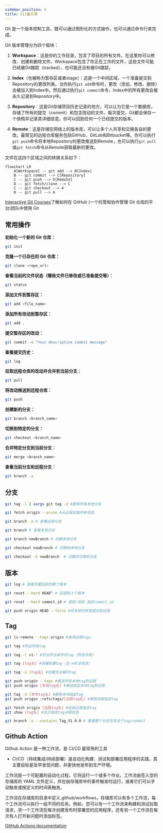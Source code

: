 ```yaml
---
sidebar_position: 5
title: Git备忘录
---
```


Git 是一个版本控制工具，既可以通过图形化的方式操作，也可以通过命令行来完成。

Git 版本管理分为四个板块：

1. **Workspace**：这是你的工作目录，包含了项目的所有文件。在这里你可以修改、创建和删除文件。Workspace包含了你正在工作的文件，这些文件可能已经被Git跟踪（tracked），也可能还没有被Git跟踪。

2. **Index**（也被称为暂存区或者stage）：这是一个中间区域，一个准备提交到Repository的更改列表。当你执行`git add`命令时，更改（添加、修改、删除）会被加入到Index中。然后通过执行`git commit`命令，Index中的所有更改会被永久记录到Repository中。

3. **Repository**：这是Git存储项目历史记录的地方，可以认为它是一个数据库，存储了所有的提交（commit）和包含改动的文件。每次提交，Git都会保存一个快照并记录其详细信息。你可以回到任何一个已经提交的版本。

4. **Remote**：这是存储在网络上的版本库，可以让多个人共享和交换各自的更改。最常见的远程仓库服务包括GitHub、GitLab和Bitbucket等。你可以执行`git push`命令将本地Repository的更改推送到Remote，也可以执行`git pull`或`git fetch`命令从Remote获取最新的更改。

文件在这四个区域之间的转换关系如下：

```mermaid
flowchart LR
    A[Workspace] -- git add --> B[Index]
    B -- git commit --> C[Repository]
    C -- git push --> D[Remote]
    D -- git fetch/clone --> C
    C -- git checkout --> A
    D -- git pull --> A
```

[Interactive Git Courses](https://ooloo.io/project/github-flow/mindset)了解如何在 GitHub (一个托管和协作管理 Git 仓库的平台)团队中使用 Git

## 常用操作

**初始化一个新的 Git 仓库：**

```bash showLineNumbers
git init
```

**克隆一个已存在的 Git 仓库：**

```bash showLineNumbers
git clone <repo_url>
```

**查看当前的文件状态（哪些文件已修改或已准备提交等）：**

```bash showLineNumbers
git status
```

**添加文件到暂存区：**

```bash showLineNumbers
git add <file_name>
```

**添加所有改动到暂存区：**

```bash showLineNumbers
git add .
```

**提交暂存区的改动：**

```bash showLineNumbers
git commit -m "Your descriptive commit message"
```

**查看提交历史：**

```bash showLineNumbers
git log
```

**拉取远程仓库的改动并合并到当前分支：**

```bash showLineNumbers
git pull
```

**将改动推送到远程仓库：**

```bash showLineNumbers
git push
```

**创建新的分支：**

```bash showLineNumbers
git branch <branch_name>
```

**切换到特定的分支：**

```bash showLineNumbers
git checkout <branch_name>
```

**合并特定分支到当前分支：**

```bash showLineNumbers
git merge <branch_name>
```

**查看当前分支和远程分支：**

```bash showLineNumbers
git branch -a
```

## 分支

```bash showLineNumbers
git tag -l | xargs git tag -d #删除所有本地分支

git fetch origin --prune #从远程拉取所有信息

git branch -a # 查看远程分支

git branch # 查看本地分支

git branch newBranch # 创建本地分支

git checkout newBranch # 切换到本地分支

git checkout -b newBranch  # 创建并切换到分支
```

## 版本

```bash showLineNumbers
git log # 查看你要回到的那个版本

git reset --hard HEAD^ # 回退到上个版本

git reset --hard commit_id # 退到/进到 指定commit_id

git push origin HEAD --force #将本地的修改提交到远程
```

## Tag

```bash showLineNumbers
git ls-remote --tags origin #查询远程tags

git tag #列出所有tag

git tag -l v1.* #列出符合条件的tag（筛选作用）

git tag [tag名] #创建轻量tag（无-m标注信息）

git tag -a [tag名] #创建含注解的tag

git push origin --tags #推送所有本地tag到远程
git push origin [本地tag名] #推送指定本地tag到远程

git tag -d [本地tag名] #删除本地指定tag
git push origin :refs/tags/[远程tag名] #删除远程指定tag

git fetch origin [远程tag名] #拉取远程指定tag
git show [tag名] #显示指定tag详细信息

git branch -a --contains Tag_V1.0.0 # 看看哪个分支包含这个tag/commit
```

## Github Action

Github Action 是一种工作流，是 CI/CD 最常用的工具

- CI/CD（持续集成/持续部署）是自动化构建、测试和部署应用程序的实践，其主要目标是及早发现问题，并更快地发布到生产环境。

工作流是一个可配置的自动化过程，它将运行一个或多个作业。工作流由签入您的存储库的 YAML 文件定义，并在由存储库中的事件触发时运行，或者它们可以手动触发或按定义的时间表触发。

工作流在存储库的目录中定义.github/workflows，存储库可以有多个工作流，每个工作流可以执行一组不同的任务。例如，您可以有一个工作流来构建和测试拉取请求，另一个工作流在每次创建发布时部署您的应用程序，还有另一个工作流在每次有人打开新问题时添加标签。

[GitHub Actions documentation](https://docs.github.com/en/actions)

